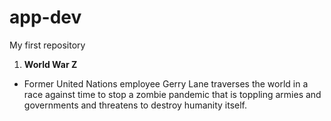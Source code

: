 # app-dev
My first repository
1. **World War Z**
- Former United Nations employee Gerry Lane traverses the world in a race against time to stop a zombie pandemic that is toppling armies and governments and threatens to destroy humanity itself.
